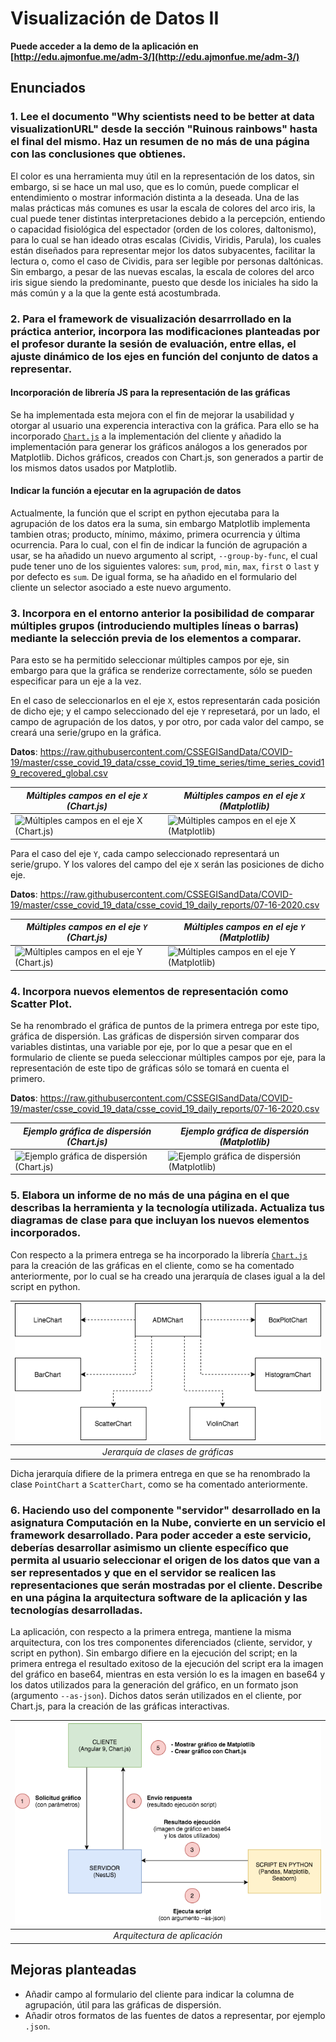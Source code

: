 # Visualización de Datos II
**Puede acceder a la demo de la aplicación en [http://edu.ajmonfue.me/adm-3/](http://edu.ajmonfue.me/adm-3/)**

## Enunciados
### 1. Lee el documento "Why scientists need to be better at data visualizationURL" desde la sección "Ruinous rainbows" hasta el final del mismo. Haz un resumen de no más de una página con las conclusiones que obtienes.

El color es una herramienta muy útil en la representación de los datos, sin embargo, si se hace un mal uso, que es lo común, puede complicar el entendimiento o mostrar información distinta a la deseada.
Una de las malas prácticas más comunes es usar la escala de colores del arco iris, la cual puede tener distintas interpretaciones debido a la percepción, entiendo o capacidad fisiológica  del espectador (orden de los colores, daltonismo), para lo cual se han ideado otras escalas (Cividis, Viridis, Parula), los cuales están diseñados para representar mejor los datos subyacentes, facilitar la lectura o, como el caso de Cividis, para ser legible por personas daltónicas. Sin embargo, a pesar de las nuevas escalas, la escala de colores del arco iris sigue siendo la predominante, puesto que desde los iniciales ha sido la más común y a la que la gente está acostumbrada.

### 2. Para el framework de visualización desarrrollado en la práctica anterior, incorpora las modificaciones planteadas por el profesor durante la sesión de evaluación, entre ellas, el ajuste dinámico de los ejes en función del conjunto de datos a representar.

#### Incorporación de librería JS para la representación de las gráficas
Se ha implementada esta mejora con el fin de mejorar la usabilidad y otorgar al usuario una experencia interactiva con la gráfica. Para ello se ha incorporado [`Chart.js`](https://www.chartjs.org/) a la implementación del cliente y añadido la implementación para generar los gráficos análogos a los generados por Matplotlib. Dichos gráficos, creados con Chart.js, son generados a partir de los mismos datos usados por Matplotlib.

#### Indicar la función a ejecutar en la agrupación de datos
Actualmente, la función que el script en python ejecutaba para la agrupación de los datos era la suma, sin embargo Matplotlib implementa tambien otras; producto, mínimo, máximo, primera ocurrencia y última ocurrencia. Para lo cual, con el fin de indicar la función de agrupación a usar, se ha añadido un nuevo argumento al script, `--group-by-func`, el cual pude tener uno de los siguientes valores: `sum`, `prod`, `min`, `max`, `first` o `last` y  por defecto es `sum`. De igual forma, se ha añadido en el formulario del cliente un selector asociado a este nuevo argumento.

### 3. Incorpora en el entorno anterior la posibilidad de comparar múltiples grupos (introduciendo multiples líneas o barras) mediante la selección previa de los elementos a comparar.
Para esto se ha permitido seleccionar múltiples campos por eje, sin embargo para que la gráfica se renderize correctamente, sólo se pueden especificar para un eje a la vez.

En el caso de seleccionarlos en el eje `X`, estos representarán cada posición de dicho eje; y el campo seleccionado del eje `Y` represetará, por un lado, el campo de agrupación de los datos, y por otro, por cada valor del campo, se creará una serie/grupo en la gráfica.

**Datos**: https://raw.githubusercontent.com/CSSEGISandData/COVID-19/master/csse_covid_19_data/csse_covid_19_time_series/time_series_covid19_recovered_global.csv

| *Múltiples campos en el eje `X` (Chart.js)* | *Múltiples campos en el eje `X` (Matplotlib)* |
|---|---|
| ![Múltiples campos en el eje `X` (Chart.js)](assets/images/xaxis-multiple-chartjs.png) | ![Múltiples campos en el eje `X` (Matplotlib)](assets/images/xaxis-multiple-matplotlib.png) |

Para el caso del eje `Y`, cada campo seleccionado representará un serie/grupo. Y los valores del campo del eje `X` serán las posiciones de dicho eje.

**Datos**: https://raw.githubusercontent.com/CSSEGISandData/COVID-19/master/csse_covid_19_data/csse_covid_19_daily_reports/07-16-2020.csv

| *Múltiples campos en el eje `Y` (Chart.js)* | *Múltiples campos en el eje `Y` (Matplotlib)* |
|---|---|
| ![Múltiples campos en el eje `Y` (Chart.js)](assets/images/yaxis-multiple-chartjs.png) | ![Múltiples campos en el eje `Y` (Matplotlib)](assets/images/yaxis-multiple-matplotlib.png) |

### 4. Incorpora nuevos elementos de representación como Scatter Plot.
Se ha renombrado el gráfica de puntos de la primera entrega por este tipo, gráfica de dispersión. Las gráficas de dispersión sirven comparar dos variables distintas, una variable por eje, por lo que a pesar que en el formulario de cliente se pueda seleccionar múltiples campos por eje, para la representación de este tipo de gráficas sólo se tomará en cuenta el primero. 

**Datos**: https://raw.githubusercontent.com/CSSEGISandData/COVID-19/master/csse_covid_19_data/csse_covid_19_daily_reports/07-16-2020.csv

| *Ejemplo gráfica de dispersión (Chart.js)* | *Ejemplo gráfica de dispersión (Matplotlib)* |
|---|---|
| ![Ejemplo gráfica de dispersión (Chart.js)](assets/images/scatter-example-chartjs.png) | ![Ejemplo gráfica de dispersión (Matplotlib)](assets/images/scatter-example-matplotlib.png) |

### 5. Elabora un informe de no más de una página en el que describas la herramienta y la tecnología utilizada. Actualiza tus diagramas de clase para que incluyan los nuevos elementos incorporados.
Con respecto a la primera entrega se ha incorporado la librería [`Chart.js`](https://www.chartjs.org/) para la creación de las gráficas en el cliente, como se ha comentado anteriormente, por lo cual se ha creado una jerarquía de clases igual a la del script en python.

| ![Jerarquía de clases de gráficas](assets/images/chart-class-hierarchy.png) | 
|:--:| 
| *Jerarquía de clases de gráficas* |

Dicha jerarquía difiere de la primera entrega en que se ha renombrado la clase `PointChart` a `ScatterChart`, como se ha comentado anteriormente.

### 6. Haciendo uso del componente "servidor" desarrollado en la asignatura Computación en la Nube, convierte en un servicio el framework desarrollado. Para poder acceder a este servicio, deberías desarrollar asimismo un cliente específico que permita al usuario seleccionar el origen de los datos que van a ser representados y que en el servidor se realicen las representaciones que serán mostradas por el cliente. Describe en una página la arquitectura software de la aplicación y las tecnologías desarrolladas.

La aplicación, con respecto a la primera entrega, mantiene la misma arquitectura, con los tres componentes diferenciados (cliente, servidor, y script en python). Sin embargo difiere en la ejecución del script; en la primera entrega el resultado exitoso de la ejecución del script era la imagen del gráfico en base64, mientras en esta versión lo es la imagen en base64 y los datos utilizados para la generación del gráfico, en un formato json (argumento `--as-json`). Dichos datos serán utilizados en el cliente, por Chart.js, para la creación de las gráficas interactivas.

| ![Arquitectura de aplicación](assets/images/architecture.png) | 
|:--:| 
| *Arquitectura de aplicación* |

## Mejoras planteadas
* Añadir campo al formulario del cliente para indicar la columna de agrupación, útil para las gráficas de dispersión.
* Añadir otros formatos de las fuentes de datos a representar, por ejemplo `.json`.

